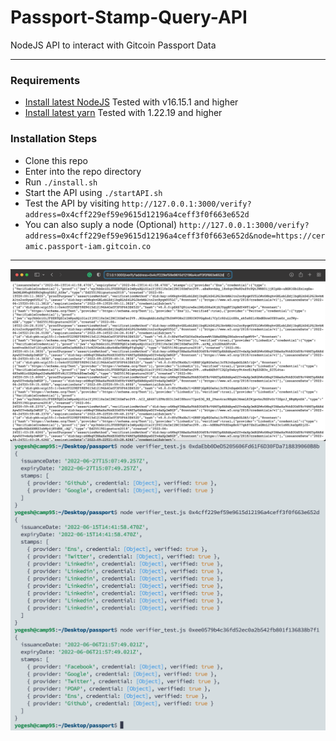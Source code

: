 # Passport-Stamp-Query-API

NodeJS API to interact with Gitcoin Passport Data<br>
<hr>

### Requirements
- [Install latest NodeJS](https://nodejs.org/en/) Tested with v16.15.1 and higher
- [Install latest yarn](https://classic.yarnpkg.com/lang/en/docs/install) Tested with 1.22.19 and higher

### Installation Steps
- Clone this repo 
- Enter into the repo directory
- Run `./install.sh`
- Start the API using `./startAPI.sh`
- Test the API by visiting `http://127.0.0.1:3000/verify?address=0x4cff229ef59e9615d12196a4ceff3f0f663e652d`
- You can also suply a node (Optional) `http://127.0.0.1:3000/verify?address=0x4cff229ef59e9615d12196a4ceff3f0f663e652d&node=https://ceramic.passport-iam.gitcoin.co`

<hr>
<img src="man/figures/screen.png"  align="center"/>
<img src="man/figures/sample_output.png"  align="center"/>
